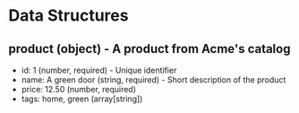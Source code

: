 # Data Structures

## product (object) - A product from Acme's catalog

  - id: 1 (number, required) - Unique identifier
  - name: A green door (string, required) - Short description of the product
  - price: 12.50 (number, required)
  - tags: home, green (array[string])